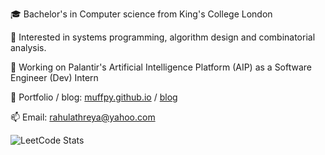 🎓 Bachelor's in Computer science from King's College London  

🔭 Interested in systems programming, algorithm design and combinatorial analysis.

📍 Working on Palantir's Artificial Intelligence Platform (AIP) as a Software Engineer (Dev) Intern 

🤗 Portfolio / blog: [muffpy.github.io](https://muffpy.github.io/) / [blog](https://muffpy.github.io/blog)

📫 Email: [rahulathreya@yahoo.com](mailto:rahulathreya@yahoo.com)

![LeetCode Stats](https://leetcode.card.workers.dev/lcascension?theme=unicorn&font=baloo&extension=null)
